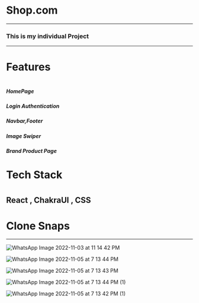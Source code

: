 
<h1> Shop.com </h1>
<hr/>
<h3>This is my individual Project</h3>
<hr/>
 <h1>Features<h1/>
   <h5> HomePage<h5/>
   <h5> Login Authentication <h5/>
   <h5> Navbar,Footer <h5/> 
   <h5> Image Swiper <h5/>
   <h5> Brand  Product Page<h5/>
 <h1>Tech Stack <h1/>
 <h2> React , ChakraUI , CSS <h2/>

<h1>Clone Snaps</h1>
 <hr/>
 
 
![WhatsApp Image 2022-11-03 at 11 14 42 PM](https://user-images.githubusercontent.com/101393850/200121875-b3b2abf5-04cc-4ebc-a5d5-86e75090e9c9.jpeg)

![WhatsApp Image 2022-11-05 at 7 13 44 PM](https://user-images.githubusercontent.com/101393850/200123028-da317ac5-3bb1-48f7-8d31-67740cd7aed9.jpeg)

![WhatsApp Image 2022-11-05 at 7 13 43 PM](https://user-images.githubusercontent.com/101393850/200123011-607025cf-7177-4fcc-b2d1-cdf489c60d5b.jpeg)

![WhatsApp Image 2022-11-05 at 7 13 44 PM (1)](https://user-images.githubusercontent.com/101393850/200123009-fcc1f815-f112-45a0-b2bc-90ef7e9b7f7d.jpeg)


![WhatsApp Image 2022-11-05 at 7 13 42 PM (1)](https://user-images.githubusercontent.com/101393850/200122987-31424e78-e7c2-4aef-b9b1-af704bc3a84f.jpeg)
